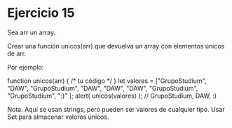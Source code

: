<h1>Ejercicio 15</h1>
<p>Sea arr un array.</p>
<p>Crear una función unicos(arr) que devuelva un array con elementos únicos de arr.</p>
<p>Por ejemplo:</p>
    function unicos(arr) {
    /* tu código */
    }
    let valores = ["GrupoStudium", "DAW", "GrupoStudium", "DAW",
      "DAW", "DAW", "GrupoStudium", "GrupoStudium", ":)"
    ];
    alert( unicos(valores) ); // GrupoStudium, DAW, :)
<p>Nota. Aquí se usan strings, pero pueden ser valores de cualquier tipo. Usar Set para almacenar valores únicos.</p>

